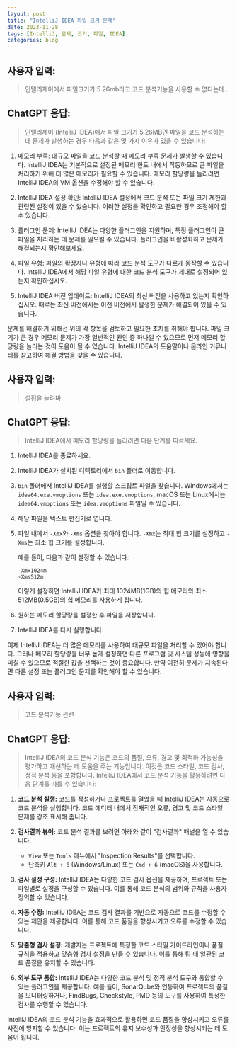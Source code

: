 ```yaml
---
layout: post
title: "IntelliJ IDEA 파일 크기 문제"
date: 2023-11-28
tags: [IntelliJ, 문제, 크기, 파일, IDEA]
categories: blog
---
```


## 사용자 입력:
> 인텔리제이에서 파일크기가 5.26mb라고 코드 분석기능을 사용할 수 없다는데..

## ChatGPT 응답:
> 인텔리제이 (IntelliJ IDEA)에서 파일 크기가 5.26MB인 파일을 코드 분석하는 데 문제가 발생하는 경우 다음과 같은 몇 가지 이유가 있을 수 있습니다:

1. 메모리 부족: 대규모 파일을 코드 분석할 때 메모리 부족 문제가 발생할 수 있습니다. IntelliJ IDEA는 기본적으로 설정된 메모리 한도 내에서 작동하므로 큰 파일을 처리하기 위해 더 많은 메모리가 필요할 수 있습니다. 메모리 할당량을 늘리려면 IntelliJ IDEA의 VM 옵션을 수정해야 할 수 있습니다.

2. IntelliJ IDEA 설정 확인: IntelliJ IDEA 설정에서 코드 분석 또는 파일 크기 제한과 관련된 설정이 있을 수 있습니다. 이러한 설정을 확인하고 필요한 경우 조정해야 할 수 있습니다.

3. 플러그인 문제: IntelliJ IDEA는 다양한 플러그인을 지원하며, 특정 플러그인이 큰 파일을 처리하는 데 문제를 일으킬 수 있습니다. 플러그인을 비활성화하고 문제가 해결되는지 확인해보세요.

4. 파일 유형: 파일의 확장자나 유형에 따라 코드 분석 도구가 다르게 동작할 수 있습니다. IntelliJ IDEA에서 해당 파일 유형에 대한 코드 분석 도구가 제대로 설정되어 있는지 확인하십시오.

5. IntelliJ IDEA 버전 업데이트: IntelliJ IDEA의 최신 버전을 사용하고 있는지 확인하십시오. 때로는 최신 버전에서는 이전 버전에서 발생한 문제가 해결되어 있을 수 있습니다.

문제를 해결하기 위해선 위의 각 항목을 검토하고 필요한 조치를 취해야 합니다. 파일 크기가 큰 경우 메모리 문제가 가장 일반적인 원인 중 하나일 수 있으므로 먼저 메모리 할당량을 늘리는 것이 도움이 될 수 있습니다. IntelliJ IDEA의 도움말이나 온라인 커뮤니티를 참고하여 해결 방법을 찾을 수 있습니다.

## 사용자 입력:
> 설정을 늘려봐

## ChatGPT 응답:
> IntelliJ IDEA에서 메모리 할당량을 늘리려면 다음 단계를 따르세요:

1. IntelliJ IDEA를 종료하세요.

2. IntelliJ IDEA가 설치된 디렉토리에서 `bin` 폴더로 이동합니다.

3. `bin` 폴더에서 IntelliJ IDEA를 실행할 스크립트 파일을 찾습니다. Windows에서는 `idea64.exe.vmoptions` 또는 `idea.exe.vmoptions`, macOS 또는 Linux에서는 `idea64.vmoptions` 또는 `idea.vmoptions` 파일일 수 있습니다.

4. 해당 파일을 텍스트 편집기로 엽니다.

5. 파일 내에서 `-Xmx`와 `-Xms` 옵션을 찾아야 합니다. `-Xmx`는 최대 힙 크기를 설정하고 `-Xms`는 최소 힙 크기를 설정합니다.

   예를 들어, 다음과 같이 설정할 수 있습니다:
   ```
   -Xmx1024m
   -Xms512m
   ```

   이렇게 설정하면 IntelliJ IDEA가 최대 1024MB(1GB)의 힙 메모리와 최소 512MB(0.5GB)의 힙 메모리를 사용하게 됩니다.

6. 원하는 메모리 할당량을 설정한 후 파일을 저장합니다.

7. IntelliJ IDEA를 다시 실행합니다.

이제 IntelliJ IDEA는 더 많은 메모리를 사용하여 대규모 파일을 처리할 수 있어야 합니다. 그러나 메모리 할당량을 너무 높게 설정하면 다른 프로그램 및 시스템 성능에 영향을 미칠 수 있으므로 적절한 값을 선택하는 것이 중요합니다. 만약 여전히 문제가 지속된다면 다른 설정 또는 플러그인 문제를 확인해야 할 수 있습니다.

## 사용자 입력:
> 코드 분석기능 관련

## ChatGPT 응답:
> IntelliJ IDEA의 코드 분석 기능은 코드의 품질, 오류, 경고 및 최적화 가능성을 평가하고 개선하는 데 도움을 주는 기능입니다. 이것은 코드 스타일, 코드 검사, 정적 분석 등을 포함합니다. IntelliJ IDEA에서 코드 분석 기능을 활용하려면 다음 단계를 따를 수 있습니다:

1. **코드 분석 실행:** 코드를 작성하거나 프로젝트를 열었을 때 IntelliJ IDEA는 자동으로 코드 분석을 실행합니다. 코드 에디터 내에서 잠재적인 오류, 경고 및 코드 스타일 문제를 강조 표시해 줍니다.

2. **검사결과 뷰어:** 코드 분석 결과를 보려면 아래와 같이 "검사결과" 패널을 열 수 있습니다.
   - `View` 또는 `Tools` 메뉴에서 "Inspection Results"를 선택합니다.
   - 단축키 `Alt + 6` (Windows/Linux) 또는 `Cmd + 6` (macOS)을 사용합니다.

3. **검사 설정 구성:** IntelliJ IDEA는 다양한 코드 검사 옵션을 제공하며, 프로젝트 또는 파일별로 설정을 구성할 수 있습니다. 이를 통해 코드 분석의 범위와 규칙을 사용자 정의할 수 있습니다.

4. **자동 수정:** IntelliJ IDEA는 코드 검사 결과를 기반으로 자동으로 코드를 수정할 수 있는 제안을 제공합니다. 이를 통해 코드 품질을 향상시키고 오류를 수정할 수 있습니다.

5. **맞춤형 검사 설정:** 개발자는 프로젝트에 특정한 코드 스타일 가이드라인이나 품질 규칙을 적용하고 맞춤형 검사 설정을 만들 수 있습니다. 이를 통해 팀 내 일관된 코드 품질을 유지할 수 있습니다.

6. **외부 도구 통합:** IntelliJ IDEA는 다양한 코드 분석 및 정적 분석 도구와 통합할 수 있는 플러그인을 제공합니다. 예를 들어, SonarQube와 연동하여 프로젝트의 품질을 모니터링하거나, FindBugs, Checkstyle, PMD 등의 도구를 사용하여 특정한 검사를 수행할 수 있습니다.

IntelliJ IDEA의 코드 분석 기능을 효과적으로 활용하면 코드 품질을 향상시키고 오류를 사전에 방지할 수 있습니다. 이는 프로젝트의 유지 보수성과 안정성을 향상시키는 데 도움이 됩니다.

